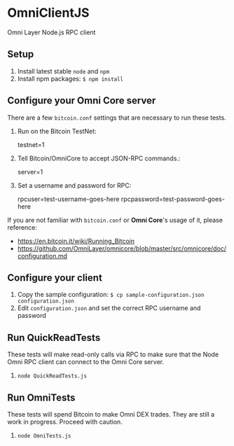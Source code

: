 # OmniClientJS

Omni Layer Node.js RPC client

## Setup

1. Install latest stable `node` and `npm`
1. Install npm packages: `$ npm install`

## Configure your Omni Core server

There are a few `bitcoin.conf` settings that are necessary to run these tests.

1. Run on the Bitcoin TestNet:

     testnet=1


1. Tell Bitcoin/OmniCore to accept JSON-RPC commands.:

    server=1

1. Set a username and password for RPC:

    rpcuser=test-username-goes-here
    rpcpassword=test-password-goes-here

If you are not familiar with `bitcoin.conf` or **Omni Core**'s usage of it, please reference:

* https://en.bitcoin.it/wiki/Running_Bitcoin
* https://github.com/OmniLayer/omnicore/blob/master/src/omnicore/doc/configuration.md

## Configure your client

1. Copy the sample configuration: `$ cp sample-configuration.json configuration.json`
1. Edit `configuration.json` and set the correct RPC username and password

## Run QuickReadTests

These tests will make read-only calls via RPC to make sure that the Node Omni RPC client can
connect to the Omni Core server.

1. `node QuickReadTests.js`

## Run OmniTests

These tests will spend Bitcoin to make Omni DEX trades. They are still a work in progress. Proceed
with caution.

1. `node OmniTests.js`

